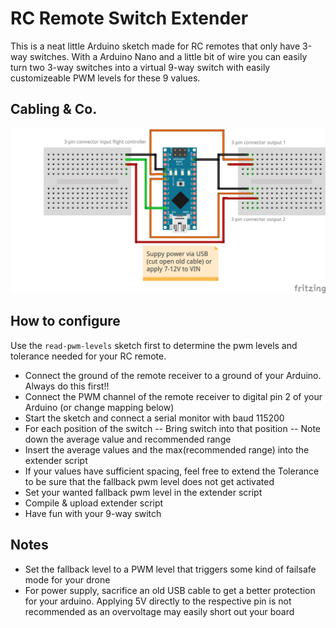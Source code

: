 # RC Remote Switch Extender

This is a neat little Arduino sketch made for RC remotes that only have 3-way switches.
With a Arduino Nano and a little bit of wire you can easily turn two 3-way switches into a virtual 9-way switch with easily customizeable PWM
levels for these 9 values.

## Cabling & Co.

![Wiring diagram](https://github.com/olewehrmeyer/rc-switch-extender/raw/master/images/wiring_bb.png "Wiring Diagram")

## How to configure

Use the `read-pwm-levels` sketch first to determine the pwm levels and tolerance needed for your RC remote.
- Connect the ground of the remote receiver to a ground of your Arduino. Always do this first!!
- Connect the PWM channel of the remote receiver to digital pin 2 of your Arduino (or change mapping below)
- Start the sketch and connect a serial monitor with baud 115200
- For each position of the switch
-- Bring switch into that position
-- Note down the average value and recommended range
- Insert the average values and the max(recommended range) into the extender script
- If your values have sufficient spacing, feel free to extend the Tolerance to be sure that the fallback pwm level does not get activated
- Set your wanted fallback pwm level in the extender script
- Compile & upload extender script
- Have fun with your 9-way switch

## Notes

- Set the fallback level to a PWM level that triggers some kind of failsafe mode for your drone
- For power supply, sacrifice an old USB cable to get a better protection for your arduino. Applying 5V directly to the respective pin is not recommended as an overvoltage may easily short out your board
  
